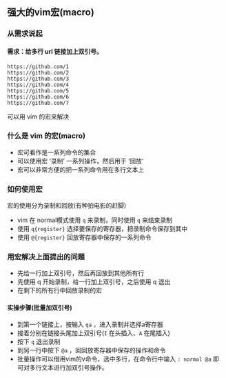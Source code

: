 ## 强大的vim宏(macro)

### 从需求说起

#### 需求：给多行 url 链接加上双引号。

```shell
https://github.com/1
https://github.com/2
https://github.com/3
https://github.com/4
https://github.com/5
https://github.com/6
https://github.com/7
```

可以用 vim 的宏来解决



### 什么是 vim 的宏(macro)

- 宏可看作是一系列命令的集合
- 可以使用宏 ‘录制’ 一系列操作，然后用于 ‘回放’
- 宏可以非常方便的把一系列命令用在多行文本上



### 如何使用宏

宏的使用分为录制和回放(有种拍电影的赶脚)

- vim 在 normal模式使用 `q`  来录制，同时使用 `q`  来结束录制
- 使用 `q{register}`  选择要保存的寄存器，把录制命令保存到其中
- 使用 `@{register}`  回放寄存器中保存的一系列命令



### 用宏解决上面提出的问题

- 先给一行加上双引号，然后再回放到其他所有行
- 先使用 q 开始录制，给一行加上双引号，之后使用 q 退出
- 在剩下的所有行中回放录制的宏

#### 实操步骤(批量加双引号)

- 到第一个链接上，按输入 `qa` ，进入录制并选择a寄存器
- 接着分别在链接头尾加上双引号(`I` 在头插入、`A` 在尾插入)
- 按下 `q`  退出录制
- 到另一行中按下 `@a`  ，回回放寄存器中保存的操作和命令
- 批量操作可以借用vim的v命令，选中多行，在命令行中输入 `: normal @a`  即可对多行文本进行加双引号操作。